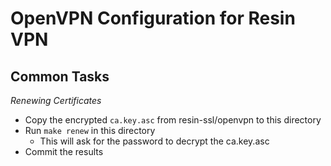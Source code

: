 # OpenVPN Configuration for Resin VPN

## Common Tasks

*Renewing Certificates*

* Copy the encrypted `ca.key.asc` from resin-ssl/openvpn to this directory
* Run `make renew` in this directory
  * This will ask for the password to decrypt the ca.key.asc
* Commit the results

